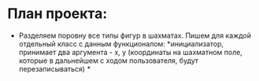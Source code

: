 # План проекта:
* Разделяем поровну все типы фигур в шахматаx. Пишем 
для каждой отдельный класс с данным функционалом:
    *инициализатор, принимает два аргумента - x, y 
    (координаты на шахматном поле, которые в дальнейшем с 
    ходом пользователя, будут перезаписываться)
    *

